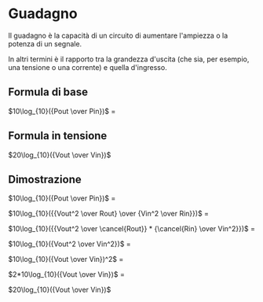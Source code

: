# Guadagno
Il guadagno è la capacità di un circuito di aumentare l'ampiezza o la potenza di un segnale.

In altri termini è il rapporto tra la grandezza d'uscita (che sia, per esempio, una tensione o una corrente) e quella d'ingresso.

## Formula di base
$10\log_{10}({Pout \over Pin})$ =

## Formula in tensione
$20\log_{10}({Vout \over Vin})$

## Dimostrazione
$10\log_{10}({Pout \over Pin})$ =

$10\log_{10}({{Vout^2 \over Rout} \over {Vin^2 \over Rin}})$ =

$10\log_{10}({{Vout^2 \over \cancel{Rout}} * {\cancel{Rin} \over Vin^2}})$ =

$10\log_{10}({Vout^2 \over Vin^2})$ =

$10\log_{10}({Vout \over Vin})^2$ =

$2*10\log_{10}({Vout \over Vin})$ =

$20\log_{10}({Vout \over Vin})$